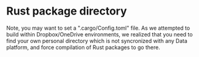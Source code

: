 # Rust package directory
Note, you may want to set a ".cargo/Config.toml" file.  As we attempted to build within Dropbox/OneDrive environments, we realized that you 
need to find your own personal directory which is not syncronized with any Data platform, and force compilation of Rust packages to go there.
